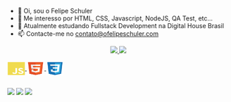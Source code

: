 - 👋 Oi, sou o Felipe Schuler
- 👀 Me interesso por HTML, CSS, Javascript, NodeJS, QA Test, etc...
- 🌱 Atualmente estudando Fullstack Development na Digital House Brasil
- 📫 Contacte-me no contato@ofelipeschuler.com
 
 
<div align="center">
  <a href="https://github.com/ofelipeschuler">
  <img height="150em" src="https://github-readme-stats.vercel.app/api?username=ofelipeschuler&show_icons=true&theme=dark&include_all_commits=true&count_private=true"/>
  <img height="150em" src="https://github-readme-stats.vercel.app/api/top-langs/?username=ofelipeschuler&layout=compact&langs_count=7&theme=dark"/>
</div>
<div style="display: inline_block"><br>
  <img align="center" alt="Rafa-Js" height="30" width="40" src="https://raw.githubusercontent.com/devicons/devicon/master/icons/javascript/javascript-plain.svg">
  <img align="center" alt="Rafa-HTML" height="30" width="40" src="https://raw.githubusercontent.com/devicons/devicon/master/icons/html5/html5-original.svg">
  <img align="center" alt="Rafa-CSS" height="30" width="40" src="https://raw.githubusercontent.com/devicons/devicon/master/icons/css3/css3-original.svg">
</div>
 
 ##
 
 <div> 
 </a>
  <a href="https://instagram.com/ofelipeschuler" target="_blank"><img src="https://img.shields.io/badge/-Instagram-%23E4405F?style=for-the-badge&logo=instagram&logoColor=white" target="_blank"></a>
 	<a href = "mailto:contato@ofelipeschuler.com"><img src="https://img.shields.io/badge/-Gmail-%23333?style=for-the-badge&logo=gmail&logoColor=white" target="_blank"></a>
  <a href="https://www.linkedin.com/in/felipe-schuler-971729164/" target="_blank"><img src="https://img.shields.io/badge/-LinkedIn-%230077B5?style=for-the-badge&logo=linkedin&logoColor=white" target="_blank"></a> 
 
 </div>
<!---
ofelipeschuler/ofelipeschuler is a ✨ special ✨ repository because its `README.md` (this file) appears on your GitHub profile.
You can click the Preview link to take a look at your changes.
--->
